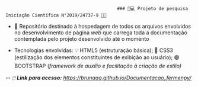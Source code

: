                                               ### 🔬💻 Projeto de pesquisa Iniciação Científica N°2019/24737-9 🧫🦠
                                                                                        
* 🎯 Repositório destinado à hospedagem de todos os arquivos envolvidos no desenvolvimento de página <i>web</i> que carrega toda a documentação contemplada pelo projeto        desenvolvido até o momento

* Tecnologias envolvidas:
💡 HTML5 (estruturação básica);
🎨 CSS3 (estilização dos elementos constituintes de exibição ao usuário);
    🟣 BOOTSTRAP (<i>framework de auxílio e facilitação à criação de estilo)


-- 🖱️ ___Link para acesso:___ https://brunaaq.github.io/Documentacao_fermenpy/
